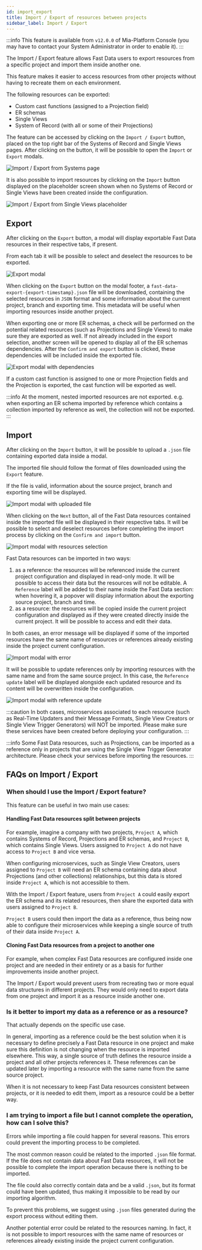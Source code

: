 ```yaml
---
id: import_export
title: Import / Export of resources between projects
sidebar_label: Import / Export
---
```


:::info
This feature is available from `v12.0.0` of Mia-Platform Console (you may have to contact your System Administrator in order to enable it).
:::

The Import / Export feature allows Fast Data users to export resources from a specific project and import them inside another one.

This feature makes it easier to access resources from other projects without having to recreate them on each environment.

The following resources can be exported:
- Custom cast functions (assigned to a Projection field)
- ER schemas
- Single Views
- System of Record (with all or some of their Projections)

The feature can be accessed by clicking on the `Import / Export` button, placed on the top right bar of the Systems of Record and Single Views pages. After clicking on the button, it will be possible to open the `Import` or `Export` modals.

![Import / Export from Systems page](./img/fast_data_ie_systems.png)

It is also possible to import resources by clicking on the `Import` button displayed on the placeholder screen shown when no Systems of Record or Single Views have been created inside the configuration.

![Import / Export from Single Views placeholder](./img/fast_data_ie_single_view_empty.png)

## Export

After clicking on the `Export` button, a modal will display exportable Fast Data resources in their respective tabs, if present.

From each tab it will be possible to select and deselect the resources to be exported.

![Export modal](./img/fast_data_ie_export.png)

When clicking on the `Export` button on the modal footer, a `fast-data-export-{export-timestamp}.json` file will be downloaded, containing the selected resources in `JSON` format and some information about the current project, branch and exporting time. This metadata will be useful when importing resources inside another project.

When exporting one or more ER schemas, a check will be performed on the potential related resources (such as Projections and Single Views) to make sure they are exported as well. If not already included in the export selection, another screen will be opened to display all of the ER schemas dependencies. After the `Confirm and export` button is clicked, these dependencies will be included inside the exported file.

![Export modal with dependencies](./img/fast_data_ie_export_dependencies.png)

If a custom cast function is assigned to one or more Projection fields and the Projection is exported, the cast function will be exported as well.

:::info
At the moment, nested imported resources are not exported. e.g. when exporting an ER schema imported by reference which contains a collection imported by reference as well, the collection will not be exported. 
:::

## Import

After clicking on the `Import` button, it will be possible to upload a `.json` file containing exported data inside a modal.

The imported file should follow the format of files downloaded using the `Export` feature.

If the file is valid, information about the source project, branch and exporting time will be displayed.

![Import modal with uploaded file](./img/fast_data_ie_import_file.png)

When clicking on the `Next` button, all of the Fast Data resources contained inside the imported file will be displayed in their respective tabs. It will be possible to select and deselect resources before completing the import process by clicking on the `Confirm and import` button.

![Import modal with resources selection](./img/fast_data_ie_import_select.png)

Fast Data resources can be imported in two ways:
1) as a reference: the resources will be referenced inside the current project configuration and displayed in read-only mode. It will be possible to access their data but the resources will not be editable. A `Reference` label will be added to their name inside the Fast Data section: when hovering it, a popover will display information about the exporting source project, branch and time.
2) as a resource: the resources will be copied inside the current project configuration and displayed as if they were created directly inside the current project. It will be possible to access and edit their data.

In both cases, an error message will be displayed if some of the imported resources have the same name of resources or references already existing inside the project current configuration.

![Import modal with error](./img/fast_data_ie_import_error.png)

It will be possible to update references only by importing resources with the same name and from the same source project. In this case, the `Reference update` label will be displayed alongside each updated resource and its content will be overwritten inside the configuration.

![Import modal with reference update](./img/fast_data_ie_import_update.png)

:::caution
In both cases, microservices associated to each resource (such as Real-Time Updaters and their Message Formats, Single View Creators or Single View Trigger Generators) will NOT be imported. Please make sure these services have been created before deploying your configuration.
:::

:::info
Some Fast Data resources, such as Projections, can be imported as a reference only in projects that are using the Single View Trigger Generator architecture. Please check your services before importing the resources.
:::

## FAQs on Import / Export

### When should I use the Import / Export feature?

This feature can be useful in two main use cases:

#### Handling Fast Data resources split between projects

For example, imagine a company with two projects, `Project A`, which contains Systems of Record, Projections and ER schemas, and `Project B`, which contains Single Views. Users assigned to `Project A` do not have access to `Project B` and vice versa.

When configuring microservices, such as Single View Creators, users assigned to `Project B` will need an ER schema containing data about Projections (and other collections) relationships, but this data is stored inside `Project A`, which is not accessible to them.

With the Import / Export feature, users from `Project A` could easily export the ER schema and its related resources, then share the exported data with users assigned to `Project B`.

`Project B` users could then import the data as a reference, thus being now able to configure their microservices while keeping a single source of truth of their data inside `Project A`.

#### Cloning Fast Data resources from a project to another one

For example, when complex Fast Data resources are configured inside one project and are needed in their entirety or as a basis for further improvements inside another project. 

The Import / Export would prevent users from recreating two or more equal data structures in different projects. They would only need to export data from one project and import it as a resource inside another one.

### Is it better to import my data as a reference or as a resource?

That actually depends on the specific use case.

In general, importing as a reference could be the best solution when it is necessary to define precisely a Fast Data resource in one project and make sure this definition is not changing when the resource is imported elsewhere. This way, a single source of truth defines the resource inside a project and all other projects references it. These references can be updated later by importing a resource with the same name from the same source project.

When it is not necessary to keep Fast Data resources consistent between projects, or it is needed to edit them, import as a resource could be a better way.

### I am trying to import a file but I cannot complete the operation, how can I solve this?

Errors while importing a file could happen for several reasons. This errors could prevent the importing process to be completed.

The most common reason could be related to the imported `.json` file format. If the file does not contain data about Fast Data resources, it will not be possible to complete the import operation because there is nothing to be imported.

The file could also correctly contain data and be a valid `.json`, but its format could have been updated, thus making it impossible to be read by our importing algorithm.

To prevent this problems, we suggest using `.json` files generated during the export process without editing them.

Another potential error could be related to the resources naming. In fact, it is not possible to import resources with the same name of resources or references already existing inside the project current configuration.